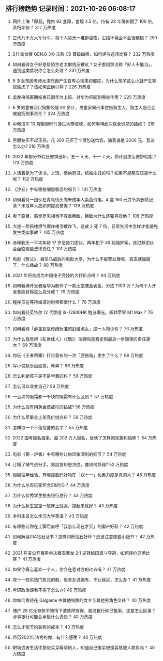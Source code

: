 
## 排行榜趋势 记录时间：2021-10-26 06:08:17
  
  1. 网传上海「房叔」抛售 93 套房，套现 4.5 亿，持有 28 年房价翻了 100 倍，真相如何？ 317 万热度
    
  2. 古代几十万大军行军，每个人每天一堆排泄物，沿路环境会不会很糟糕？ 250 万热度
    
  3. S11 淘汰赛 GEN.G 3:0 击败 C9 晋级四强，如何评价这场比赛？ 232 万热度
    
  4. 如何看待女子好意帮陌生老太取钱反被讹？女子委屈哭泣称「好人不能当」，遇到这类情况你会怎么处理？ 231 万热度
    
  5. 9 岁女孩因老师太漂亮而产生自卑心理患抑郁症，为什么孩子这么小就产生容貌焦虑了？该如何正确引导？ 226 万热度
    
  6. 孟晚舟隔离期结束已回华为上班，对华为将起到哪些作用？ 225 万热度
    
  7. 6 岁男童被两只狗撕咬缝 80 多针，男童家属刑事控告狗主人，狗主人是否会被追究刑事责任？ 224 万热度
    
  8. 中俄海军 10 艘舰艇同时通过大隅海峡，如何看待此次联合巡航的路线？ 218 万热度
    
  9. 男朋友买不起正品，花 300 元买了个假包送给我，骗我说是 3000 元，我该怎么办? 218 万热度
    
  10. 2022 年部分节假日安排出炉，五一 5 天、十一 7 天，你计划怎么安排假期？ 173 万热度
    
  11. 人活着是为了读书，上班，缴纳房贷，结婚生娃的吗？如果不是那应该是什么呢？ 152 万热度
    
  12. 《沙丘》中有哪些细思极恐的细节？ 141 万热度
    
  13. 如何看待一团伙在青岛街头向未成年人卖高价笔，4 盒 160 元并令其删除记录？未成年人应如何提高警惕？ 139 万热度
    
  14. 看了原著，感觉罗恩相当不尊重赫敏，赫敏为什么还要喜欢他？ 108 万热度
    
  15. 大连一居民楼燃气爆炸楼顶被炸飞，造成 2 死 7 伤，日常生活中怎样才能避免发生类似事故？ 105 万热度
    
  16. 赤峰剿灭一平均年龄 17 岁恶势力团伙，两年犯下 45 起强奸案，该犯罪团伙会面临哪些法律责任？ 101 万热度
    
  17. 电影《教父》，被杀马威胁的电影大亨，为什么不报警处理呢，乖乖就屈服了，什么缘故？ 98 万热度
    
  18. 2021 年将会成为中国电子竞技的大转折点吗？ 94 万热度
    
  19. 如何看待开发者给华为制作了一款太空液晶表盘，分成 1300 万？为何个人开发者能获得这么高分成？ 79 万热度
    
  20. 程序员在等待编译的时候都做什么？ 78 万热度
    
  21. 如何看待英特尔 12 代酷睿 i9-12900HK 跑分曝光，超越苹果 M1 Max？ 76 万热度
    
  22. 如何看待「薛宝钗是传统标准的封建淑女」这一人物评价？ 73 万热度
    
  23. 为什么我觉得《乱世佳人》（《飘》）瑞德和思嘉走到最后一步瑞德的责任更大？ 69 万热度
    
  24. 你玩《王者荣耀》打过最长的一次「膀胱局」发生了什么？ 69 万热度
    
  25. 写小说缺乏画面感，咋弄？ 66 万热度
    
  26. 怎么判断孩子是不是学霸的料？ 59 万热度
    
  27. 怎么可以改变自己? 59 万热度
    
  28. 一百块的眼霜和一千块的眼霜有什么区别？ 57 万热度
    
  29. 为什么没有用黄金做戒托的钻戒? 56 万热度
    
  30. 为什么苹果会上架高价抛光布？ 56 万热度
    
  31. 怎样取一个不落俗套的名字？ 55 万热度
    
  32. 2022 国考报名结束，超 202 万人报名，反映了怎样的现象和趋势？ 54 万热度
    
  33. 电影《第一炉香》中有哪些让你印象深刻的细节？ 54 万热度
    
  34. 订婚了赌气说分手，男朋友却更决绝，要如何处理? 52 万热度
    
  35. 根据往年经验，有哪些数码好物在「双十一」优惠力度是真的大？ 48 万热度
    
  36. 为什么总有玩家怀念S8的IG？ 44 万热度
    
  37. 为什么优秀学生想去银行总行？ 43 万热度
    
  38. 为什么新生宝宝一放床上就哭，抱起来就好？ 43 万热度
    
  39. 本科生该怎么学习大学英语？ 43 万热度
    
  40. 有哪些让你在上脚后直呼「我怎么现在才买」的国产好鞋？ 42 万热度
    
  41. 如何解读GIA钻石证书？怎样判断钻石好坏？应该注意哪些小细节？ 42 万热度
    
  42. 2021 丹麦公开赛男单决赛安赛龙 2:1 逆转桃田贤斗夺冠，如何评价这场比赛？ 41 万热度
    
  43. 如果你真心喜欢一个人，你会在意对方的过去吗？ 41 万热度
    
  44. 双十一想买热门款式的鞋，但舍友说她有，不让我买，怎么办？ 41 万热度
    
  45. 考研政治课看不完了怎么办? 40 万热度
    
  46. 你如何看待在 Galgame 中其他线路的女主与其他男角色交往？ 40 万热度
    
  47. 储户 28 亿元存款不知情下遭质押担保，渤海银行称已报案，这是怎么回事？涉事银行可能会承担什么责任？ 40 万热度
    
  48. 怎么才能节约装修的成本？ 40 万热度
    
  49. 经历2021年法考的你，有什么感受？ 40 万热度
    
  50. 职场或者生活中那些呆呆萌萌的人，知道自己很呆很傻容易被人欺负吗？ 40 万热度
    